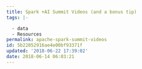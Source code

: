 ```yaml
---
title: Spark +AI Summit Videos (and a bonus tip)
tags: |-

  - data
  - Resources
permalink: apache-spark-summit-videos
id: 5b22052916ae4e00bf93371f
updated: '2018-06-22 17:39:02'
date: 2018-06-14 06:03:21
---
```

